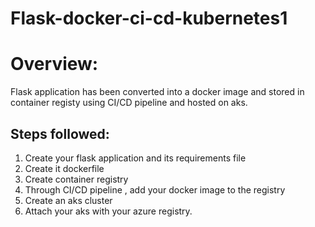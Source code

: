 # Flask-docker-ci-cd-kubernetes1
# Overview:
Flask application has been converted into a docker image and stored in container registy using CI/CD pipeline and hosted on aks.

## Steps followed:
1. Create your flask application and its requirements file
2. Create it dockerfile
3. Create container registry
4. Through CI/CD pipeline , add your docker image to the registry
5. Create an aks cluster 
6. Attach your aks with your azure registry.

